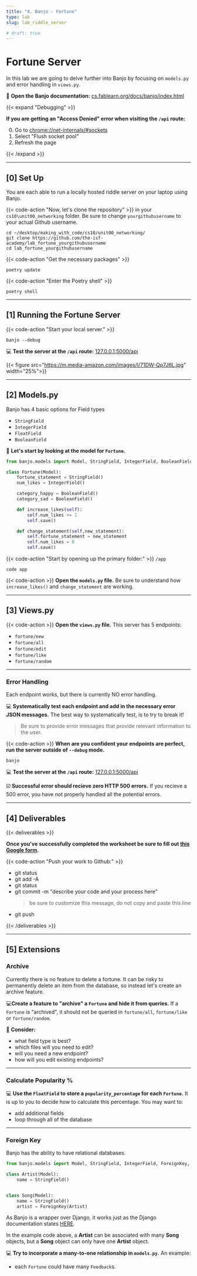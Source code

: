 ```yaml
---
title: "4. Banjo - Fortune"
type: lab
slug: lab_riddle_server

# draft: true
---
```


# Fortune Server

In this lab we are going to delve further into Banjo by focusing on `models.py` and error handling in `views.py`.


📖 **Open the Banjo documentation:** [cs.fablearn.org/docs/banjo/index.html](https://cs.fablearn.org/docs/banjo/index.html)

{{< expand "Debugging" >}}

**If you are getting an "Access Denied" error when visiting the `/api` route:**

0. Go to <a href="chrome://net-internals/#sockets" >chrome://net-internals/#sockets</a>
0. Select "Flush socket pool"
0. Refresh the page

{{< /expand >}}


---

## [0] Set Up

You are each able to run a locally hosted riddle server on your laptop using Banjo.

{{< code-action "Now, let's clone the repository" >}} in your `cs10\unit00_networking` folder.  Be sure to change `yourgithubusername` to your actual Github username.

```shell
cd ~/desktop/making_with_code/cs10/unit00_networking/
git clone https://github.com/the-isf-academy/lab_fortune_yourgithubusername
cd lab_fortune_yourgithubusername
```

{{< code-action "Get the necessary packages" >}}
```shell
poetry update
```


{{< code-action "Enter the Poetry shell" >}}
```shell
poetry shell
```


---
## [1] Running the Fortune Server


{{< code-action "Start your local server." >}}
```shell
banjo --debug
```


💻 **Test the server at the `/api` route:**  [127.0.0.1:5000/api](127.0.0.1:5000/api)

{{< figure src="https://m.media-amazon.com/images/I/71DW-Qp7J6L.jpg" width="25%">}}

---



## [2] Models.py 

Banjo has 4 basic options for Field types
- `StringField`
- `IntegerField`
- `FloatField`
- `BooleanField`


👀 **Let's start by looking at the model for `Fortune`.**

```python
from banjo.models import Model, StringField, IntegerField, BooleanField

class Fortune(Model):
    fortune_statement = StringField()
    num_likes = IntegerField()

    category_happy = BooleanField()
    category_sad = BooleanField()

    def increase_likes(self):
        self.num_likes += 1
        self.save()

    def change_statement(self,new_statement):
        self.fortune_statement = new_statement
        self.num_likes = 0
        self.save()
```


{{< code-action "Start by opening up the primary folder:" >}} `/app`

```shell
code app
```

{{< code-action >}} **Open the `models.py` file.** Be sure to understand how `increase_likes()` and `change_statement` are working. 


---

## [3] Views.py

{{< code-action >}} **Open the `views.py` file.** This server has 5 endpoints:
- `fortune/new`
- `fortune/all`
- `fortune/edit`
- `fortune/like`
- `fortune/random`


--- 

### Error Handling 

Each endpoint works, but there is currently NO error handling.

💻 **Systematically test each endpoint and add in the necessary error JSON messages.** The best way to systematically test, is to try to break it! 
> Be sure to provide error messages that provide relevant information to the user.


{{< code-action >}} **When are you confident your endpoints are perfect, run the server outside of `--debug` mode.**
```shell
banjo 
```

💻 **Test the server at the `/api` route:**  [127.0.0.1:5000/api](127.0.0.1:5000/api)

☑️ **Successful error should recieve zero HTTP 500 errors.** If you recieve a 500 error, you have not properly handled all the potential errors.

---

## [4] Deliverables


{{< deliverables >}}  

**Once you've successfully completed the worksheet be sure to fill out [this Google form](https://docs.google.com/forms/d/e/1FAIpQLScpKVddt8G5qgNr_utgyjKt80ZDtDF5cJLv2D0w2wt76vi5mQ/viewform?usp=sf_link).**

{{< code-action "Push your work to Github:" >}}
- git status
- git add -A
- git status
- git commit -m "describe your code and your process here"
  > be sure to customize this message, do not copy and paste this line
- git push

{{< /deliverables >}}

---

## [5] Extensions


### Archive 

Currently there is no feature to delete a fortune. It can be risky to permanently delete an item from the database, so instead let's create an archive feature.

💻**Create a feature to "archive" a `Fortune` and hide it from queries.** If a `Fortune` is "archived", it should not be queried in `fortune/all`, `fortune/like` or `fortune/random`.

🤔 **Consider:**
- what field type is best? 
- which files will you need to edit?
- will you need a new endpoint?
- how will you edit existing endpoints?

---

### Calculate Popularity % 

💻 **Use the `FloatField` to store a `popularity_percentage` for each `Fortune`.** It is up to you to decide how to calculate this percentage. You may want to:
- add additional fields 
- loop through all of the database



---

### Foreign Key

Banjo has the ability to have relational databases. 

```python
from banjo.models import Model, StringField, IntegerField, ForeignKey, BooleanField, FloatField

class Artist(Model):
    name = StringField()


class Song(Model):
    name = StringField()
    artist = ForeignKey(Artist)
```

As Banjo is a wrapper over Django, it works just as the Django documentation states [HERE](https://docs.djangoproject.com/en/4.2/topics/db/examples/many_to_one/).

In the example code above, a **Artist** can be associated with many **Song** objects, but a **Song** object can only have one **Artist** object. 

💻 **Try to incorporate a many-to-one relationship in `models.py`.** An example:
- each `Fortune` could have many `Feedback`s.

<!-- 
### Interface: Riddle Client 

We will talk more about clients later in this unit, but for now just aquaint yourself with the [Requests library](https://requests.readthedocs.io/en/latest/). 

{{< code-action >}} **Create a new python file:** `client.py`

{{< code-action >}}  **Try to access the public Riddle server, [http://sycs.student.isf.edu.hk/riddles/all](http://sycs.student.isf.edu.hk/riddles/all), using the `Requests` library in this file.**

{{< code-action >}} **A few more things to try:**
- format the response JSON in a user friendly, readable format 
- hit a GET route that requires a payload
- hit a POST route that requires a payload  -->


